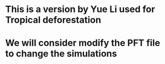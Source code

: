# This is a version by Yue Li used for Tropical deforestation
# We will consider modify the PFT file to change the simulations
